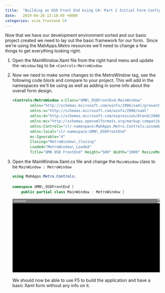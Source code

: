 ```yaml
---
title:  "Building an OSD Front End Using C#: Part 2 Initial Form Configuration"
date:   2019-04-26 13:10:49 +0000
categories: sccm frontend C#
---
```

Now that we have our development environment sorted and our basic project created we need to lay out the basic framework for our form.  Since we're using the MahApps.Metro resources we'll need to change a few things to get everything looking right.

1. Open the MainWindow.Xaml file from the right hand menu and update the `<Window` tag to be `<Controls:MetroWindow`
2. Now we need to make some changes to the MetroWindow tag, see the following code block and compare to your project. This will add in the namespaces we'll be using as well as adding in some info about the overall form design.

    ```xml
    <Controls:MetroWindow x:Class="UMN\_OSDFrontEnd.MainWindow"
            xmlns="http://schemas.microsoft.com/winfx/2006/xaml/presentation"
            xmlns:x="http://schemas.microsoft.com/winfx/2006/xaml"
            xmlns:d="http://schemas.microsoft.com/expression/blend/2008"
            xmlns:mc="http://schemas.openxmlformats.org/markup-compatibility/2006"
            xmlns:Controls="clr-namespace:MahApps.Metro.Controls;assembly=MahApps.Metro"
            xmlns:local="clr-namespace:UMN\_OSDFrontEnd"
            mc:Ignorable="d"
            Closing="MetroWindow\_Closing"
            Loaded="MetroWindow\_Loaded"
            Title="UMN OSD FrontEnd" Height="500" Width="1000" ResizeMode="NoResize">
    ```

3. Open the MainWindow.Xaml.cs file and change the `MainWindow` class to be `MainWindow : MetroWindow`

    ```cs
    using MahApps.Metro.Controls;

    namespace UMN\_OSDFrontEnd {
        public partial class MainWindow : MetroWindow {
    ```

    ![xaml form with nothing on it](/assets/images/2019-04-26-Building-an-OSD-Front-End-Using-CSharp-Part-2/xamlformnothingonit.png)

    We should now be able to use F5 to build the application and have a basic Xaml form without any info on it.
